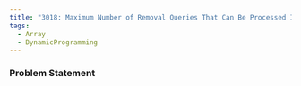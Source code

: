 ```yaml
---
title: "3018: Maximum Number of Removal Queries That Can Be Processed I"
tags:
  - Array
  - DynamicProgramming
---
```

### Problem Statement

